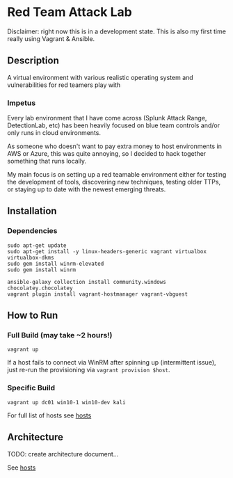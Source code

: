 # Red Team Attack Lab

Disclaimer: right now this is in a development state.  This is also my first time really using Vagrant & Ansible.

## Description

A virtual environment with various realistic operating system and vulnerabilities for red teamers play with

### Impetus
Every lab environment that I have come across (Splunk Attack Range, DetectionLab, etc)
has been heavily focused on blue team controls and/or only runs in cloud environments.

As someone who doesn't want to pay extra money to host environments in AWS or Azure,
this was quite annoying, so I decided to hack together something that runs locally.

My main focus is on setting up a red teamable environment either for testing the development of tools,
discovering new techniques, testing older TTPs,  or staying up to date with the newest emerging threats.

## Installation
### Dependencies
```
sudo apt-get update 
sudo apt-get install -y linux-headers-generic vagrant virtualbox virtualbox-dkms
sudo gem install winrm-elevated
sudo gem install winrm
```
```
ansible-galaxy collection install community.windows chocolatey.chocolatey
vagrant plugin install vagrant-hostmanager vagrant-vbguest
```

## How to Run

### Full Build (may take ~2 hours!)
```
vagrant up
```
If a host fails to connect via WinRM after spinning up (intermittent issue), just re-run the provisioning via `vagrant provision $host`.

### Specific Build
```
vagrant up dc01 win10-1 win10-dev kali
```
For full list of hosts see [hosts](docs/hosts.md)

## Architecture
TODO: create architecture document...

See [hosts](docs/hosts.md)
